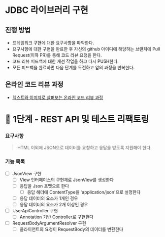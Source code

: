 # JDBC 라이브러리 구현
## 진행 방법
* 프레임워크 구현에 대한 요구사항을 파악한다.
* 요구사항에 대한 구현을 완료한 후 자신의 github 아이디에 해당하는 브랜치에 Pull Request(이하 PR)를 통해 코드 리뷰 요청을 한다.
* 코드 리뷰 피드백에 대한 개선 작업을 하고 다시 PUSH한다.
* 모든 피드백을 완료하면 다음 단계를 도전하고 앞의 과정을 반복한다.

## 온라인 코드 리뷰 과정
* [텍스트와 이미지로 살펴보는 온라인 코드 리뷰 과정](https://github.com/next-step/nextstep-docs/tree/master/codereview)

# 🚀 1단계 - REST API 및 테스트 리팩토링

### 요구사항
> HTML 이외에 JSON으로 데이터를 요청하고 응답을 받도록 지원해야 한다.

### 기능 목록
- [ ] JsonView 구현
  - [ ] View 인터페이스의 구현체로 JsonView를 생성한다
  - [ ] 응답을 Json 포맷으로 한다
    - [ ] 응답 헤더에 ContentType을 'application/json'으로 설정한다  
  - [ ] 응답 데이터의 요소가 1개인 경우 
  - [ ] 응답 데이터의 요소가 2개 이상인 경우 
- [ ] UserApiController 구현
  - [ ] Annotation 기반 Controller로 구현한다
- [ ] RequestBodyArgumentResolver 구현
  - [ ] 클라이언트의 요청이 RequestBody의 데이터를 변환한다 
